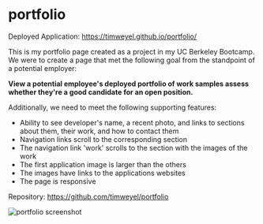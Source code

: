 # portfolio
Deployed Application: https://timweyel.github.io/portfolio/

This is my portfolio page created as a project in my UC Berkeley Bootcamp. We were to create a page that met the following goal from the standpoint of a potential employer:

**View a potential employee's deployed portfolio of work samples assess whether they're a good candidate for an open position.**

Additionally, we need to meet the following supporting features:
- Ability to see developer's name, a recent photo, and links to sections about them, their work, and how to contact them
- Navigation links scroll to the corresponding section
- The navigation link 'work' scrolls to the section with the images of the work
- The first application image is larger than the others
- The images have links to the applications websites
- The page is responsive

Repository: https://github.com/timweyel/portfolio



![portfolio screenshot](https://user-images.githubusercontent.com/11637772/107867199-c4d7e900-6e2d-11eb-894a-fddc7753d6c3.png)

